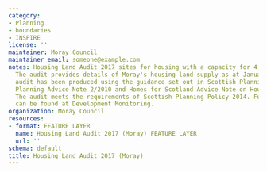 ```yaml
---
category:
- Planning
- boundaries
- INSPIRE
license: ''
maintainer: Moray Council
maintainer_email: someone@example.com
notes: Housing Land Audit 2017 sites for housing with a capacity for 4 or more homes.
  The audit provides details of Moray's housing land supply as at January 2017. The
  audit has been produced using the guidance set out in Scottish Planning Policy,
  Planning Advice Note 2/2010 and Homes for Scotland Advice Note on Housing Land Audits.
  The audit meets the requirements of Scottish Planning Policy 2014. Further information
  can be found at Development Monitoring.
organization: Moray Council
resources:
- format: FEATURE LAYER
  name: Housing Land Audit 2017 (Moray) FEATURE LAYER
  url: ''
schema: default
title: Housing Land Audit 2017 (Moray)
---
```

